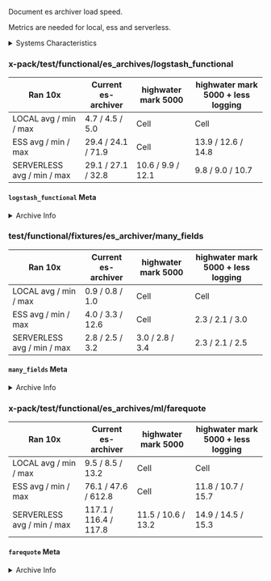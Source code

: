 Document es archiver load speed.

Metrics are needed for local, ess and serverless.

<details><summary>Systems Characteristics</summary>
<p>

50 executions per archive

### Instance Details

**Local**

- Mac OS X 13.4.1 (Ventura)
- os.arch -> arm64
- os.platform -> darwin
- os.totalmem -> 34.4 GB
- os.freemem -> 124.6 MB
- CPU Count -> 10

**ESS (cloud)**

- Version 8.8.1
- AWS - Paris (eu-west-3)
- 3 instances across 3 zones (eu-west-3a, eu-west-3b, eu-west-3c)
- KBN:
  - 1GB RAM

**Serverless (cloud)**

- Version 8.9.0
- AWS - Europe Central 1 (Frankfurt)
- 3 instances across 3 zones (eu-central-1a, eu-central-1b, eu-central-1c)
- KBN:
  - 1GB RAM

</p>
</details>

### x-pack/test/functional/es_archives/logstash_functional

| Ran 10x                    | Current es-archiver | highwater mark 5000 | highwater mark 5000 + less logging |
|----------------------------|---------------------|---------------------|------------------------------------|
| LOCAL avg / min / max      | 4.7 / 4.5 / 5.0     | Cell                | Cell                               |
| ESS avg / min / max        | 29.4 / 24.1 / 71.9  | Cell                | 13.9 / 12.6 / 14.8                 |
| SERVERLESS avg / min / max | 29.1 / 27.1 / 32.8  | 10.6 / 9.9 / 12.1   | 9.8 / 9.0 / 10.7                   |

#### `logstash_functional` Meta

<details><summary>Archive Info</summary>
<p>
Field Count: ?

Doc Count: 4634 + 4757 + 4614 (3 indices) = 14_005

</p>
</details>

### test/functional/fixtures/es_archiver/many_fields

| Ran 10x                    | Current es-archiver | highwater mark 5000 | highwater mark 5000 + less logging |
|----------------------------|---------------------|---------------------|------------------------------------|
| LOCAL avg / min / max      | 0.9 / 0.8 / 1.0     | Cell                | Cell                               |
| ESS avg / min / max        | 4.0 / 3.3 / 12.6    | Cell                | 2.3 / 2.1 / 3.0                    |
| SERVERLESS avg / min / max | 2.8 / 2.5 / 3.2     | 3.0 / 2.8 / 3.4     | 2.3 / 2.1 / 2.5                    |

#### `many_fields` Meta

<details><summary>Archive Info</summary>
<p>
Field Count: ?

Doc Count: 5_350

</p>
</details>

### x-pack/test/functional/es_archives/ml/farequote

| Ran 10x                    | Current es-archiver   | highwater mark 5000 | highwater mark 5000 + less logging |
|----------------------------|-----------------------|---------------------|------------------------------------|
| LOCAL avg / min / max      | 9.5 / 8.5 / 13.2      | Cell                | Cell                               |
| ESS avg / min / max        | 76.1 / 47.6 / 612.8   | Cell                | 11.8 / 10.7 / 15.7                 |
| SERVERLESS avg / min / max | 117.1 / 116.4 / 117.8 | 11.5 / 10.6 / 13.2  | 14.9 / 14.5 / 15.3                 |

#### `farequote` Meta

<details><summary>Archive Info</summary>
<p>
Field Count: 6

Doc Count: 86_274

</p>
</details>
